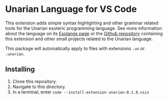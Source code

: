 
# Unarian Language for VS Code

This extension adds simple syntax highlighting and other grammar related tools for the Unarian esoteric programming language. See more information about the language on its [Esolangs page](https://esolangs.org/wiki/Unarian) or the [Github repository](https://github.com/crb233/unarian) containing this extension and other small projects related to the Unarian language.

This package will automatically apply to files with extensions `.un` or `.unarian`.

## Installing

1. Clone this repository.
1. Navigate to this directory.
1. In a terminal, enter `code --install-extension unarian-0.1.0.vsix`
